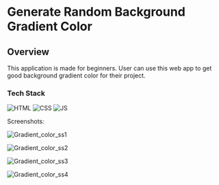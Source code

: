 
<h1>Generate Random Background Gradient Color</h1>

<h2>Overview</h2>

<p>This application is made for beginners. User can use this web app to get good background gradient color for their project.</p>

<h3>Tech Stack</h3>

![HTML](https://img.shields.io/badge/html5%20-%23E34F26.svg?&style=for-the-badge&logo=html5&logoColor=white)
![CSS](https://img.shields.io/badge/css3%20-%231572B6.svg?&style=for-the-badge&logo=css3&logoColor=white)
![JS](https://img.shields.io/badge/javascript%20-%23323330.svg?&style=for-the-badge&logo=javascript&logoColor=%23F7DF1E)

Screenshots:


![Gradient_color_ss1](https://github.com/TechnicalAmanjeet/WebDev-ProjectKart/blob/GrediantColor/21.Random_grediant_color/assets/media/ss1.png?raw=true)


![Gradient_color_ss2](https://github.com/TechnicalAmanjeet/WebDev-ProjectKart/blob/GrediantColor/21.Random_grediant_color/assets/media/ss2.png?raw=true)


![Gradient_color_ss3](https://github.com/TechnicalAmanjeet/WebDev-ProjectKart/blob/GrediantColor/21.Random_grediant_color/assets/media/ss3.png?raw=true)


![Gradient_color_ss4](https://github.com/TechnicalAmanjeet/WebDev-ProjectKart/blob/GrediantColor/21.Random_grediant_color/assets/media/ss4.png?raw=true)










